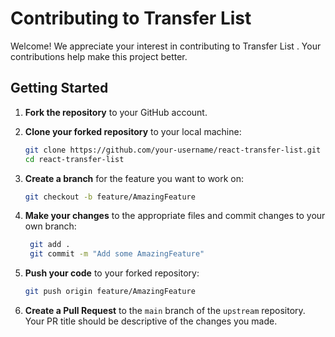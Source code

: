 # Contributing to Transfer List

Welcome! We appreciate your interest in contributing to Transfer List . Your contributions help make this project better.

## Getting Started

1. **Fork the repository** to your GitHub account.
2. **Clone your forked repository** to your local machine:

   ```bash
   git clone https://github.com/your-username/react-transfer-list.git
   cd react-transfer-list

   ```

3. **Create a branch** for the feature you want to work on:
   ```bash
   git checkout -b feature/AmazingFeature
   ```
4. **Make your changes** to the appropriate files and commit changes to your own branch:
   ```bash
    git add .
    git commit -m "Add some AmazingFeature"
   ```
5. **Push your code** to your forked repository:
   ```bash
   git push origin feature/AmazingFeature
   ```
6. **Create a Pull Request** to the `main` branch of the `upstream` repository. Your PR title should be descriptive of the changes you made.
